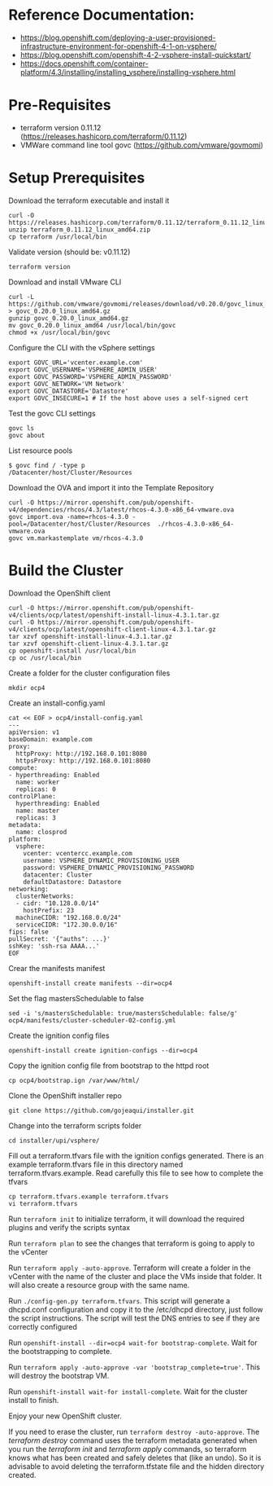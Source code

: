 # Reference Documentation:
 * https://blog.openshift.com/deploying-a-user-provisioned-infrastructure-environment-for-openshift-4-1-on-vsphere/
 * https://blog.openshift.com/openshift-4-2-vsphere-install-quickstart/
 * https://docs.openshift.com/container-platform/4.3/installing/installing_vsphere/installing-vsphere.html

# Pre-Requisites

* terraform version 0.11.12 (https://releases.hashicorp.com/terraform/0.11.12)
* VMWare command line tool govc (https://github.com/vmware/govmomi)

# Setup Prerequisites
Download the terraform executable and install it
```
curl -O https://releases.hashicorp.com/terraform/0.11.12/terraform_0.11.12_linux_amd64.zip
unzip terraform_0.11.12_linux_amd64.zip
cp terraform /usr/local/bin
```

Validate version (should be: v0.11.12)
```
terraform version
```

Download and install VMware CLI
```
curl -L https://github.com/vmware/govmomi/releases/download/v0.20.0/govc_linux_amd64.gz > govc_0.20.0_linux_amd64.gz
gunzip govc_0.20.0_linux_amd64.gz
mv govc_0.20.0_linux_amd64 /usr/local/bin/govc
chmod +x /usr/local/bin/govc
```

Configure the CLI with the vSphere settings
```
export GOVC_URL='vcenter.example.com'
export GOVC_USERNAME='VSPHERE_ADMIN_USER'
export GOVC_PASSWORD='VSPHERE_ADMIN_PASSWORD'
export GOVC_NETWORK='VM Network'
export GOVC_DATASTORE='Datastore'
export GOVC_INSECURE=1 # If the host above uses a self-signed cert
```

Test the govc CLI settings
```
govc ls
govc about
```

List resource pools
```
$ govc find / -type p
/Datacenter/host/Cluster/Resources
```

Download the OVA and import it into the Template Repository
```
curl -O https://mirror.openshift.com/pub/openshift-v4/dependencies/rhcos/4.3/latest/rhcos-4.3.0-x86_64-vmware.ova
govc import.ova -name=rhcos-4.3.0 -pool=/Datacenter/host/Cluster/Resources  ./rhcos-4.3.0-x86_64-vmware.ova
govc vm.markastemplate vm/rhcos-4.3.0
```

# Build the Cluster
Download the OpenShift client
```
curl -O https://mirror.openshift.com/pub/openshift-v4/clients/ocp/latest/openshift-install-linux-4.3.1.tar.gz
curl -O https://mirror.openshift.com/pub/openshift-v4/clients/ocp/latest/openshift-client-linux-4.3.1.tar.gz
tar xzvf openshift-install-linux-4.3.1.tar.gz
tar xzvf openshift-client-linux-4.3.1.tar.gz
cp openshift-install /usr/local/bin
cp oc /usr/local/bin
```

Create a folder for the cluster configuration files
```
mkdir ocp4
```

Create an install-config.yaml
```
cat << EOF > ocp4/install-config.yaml
---
apiVersion: v1
baseDomain: example.com
proxy:
  httpProxy: http://192.168.0.101:8080
  httpsProxy: http://192.168.0.101:8080
compute:
- hyperthreading: Enabled
  name: worker
  replicas: 0 
controlPlane:
  hyperthreading: Enabled
  name: master
  replicas: 3
metadata:
  name: closprod
platform:
  vsphere:
    vcenter: vcentercc.example.com
    username: VSPHERE_DYNAMIC_PROVISIONING_USER
    password: VSPHERE_DYNAMIC_PROVISIONING_PASSWORD
    datacenter: Cluster
    defaultDatastore: Datastore
networking:
  clusterNetworks:
  - cidr: "10.128.0.0/14"
    hostPrefix: 23
  machineCIDR: "192.168.0.0/24"
  serviceCIDR: "172.30.0.0/16"
fips: false 
pullSecret: '{"auths": ...}'
sshKey: 'ssh-rsa AAAA...' 
EOF
```

Crear the manifests manifest
```
openshift-install create manifests --dir=ocp4
```

Set the flag mastersSchedulable to false
```
sed -i 's/mastersSchedulable: true/mastersSchedulable: false/g' ocp4/manifests/cluster-scheduler-02-config.yml
```

Create the ignition config files
```
openshift-install create ignition-configs --dir=ocp4
```

Copy the ignition config file from bootstrap to the httpd root
```
cp ocp4/bootstrap.ign /var/www/html/
```

Clone the OpenShift installer repo
```
git clone https://github.com/gojeaqui/installer.git
```

Change into the terraform scripts folder
```
cd installer/upi/vsphere/
```

Fill out a terraform.tfvars file with the ignition configs generated.
There is an example terraform.tfvars file in this directory named terraform.tfvars.example.
Read carefully this file to see how to complete the tfvars 
```
cp terraform.tfvars.example terraform.tfvars
vi terraform.tfvars
```

Run `terraform init` to initialize terraform, it will download the required plugins and verify the scripts syntax

Run `terraform plan` to see the changes that terraform is going to apply to the vCenter

Run `terraform apply -auto-approve`.
Terraform will create a folder in the vCenter with the name of the cluster and place the VMs inside that folder.
It will also create a resource group with the same name.

Run `./config-gen.py terraform.tfvars`.
This script will generate a dhcpd.conf configuration and copy it to the /etc/dhcpd directory, just follow the script instructions.
The script will test the DNS entries to see if they are correctly configured

Run `openshift-install --dir=ocp4 wait-for bootstrap-complete`. 
Wait for the bootstrapping to complete.

Run `terraform apply -auto-approve -var 'bootstrap_complete=true'`.
This will destroy the bootstrap VM.

Run `openshift-install wait-for install-complete`. 
Wait for the cluster install to finish.

Enjoy your new OpenShift cluster.

If you need to erase the cluster, run `terraform destroy -auto-approve`.
The *terraform destroy* command uses the terraform metadata generated when you run the *terraform init* and *terraform apply* commands, so terraform knows what has been created and safely deletes that (like an undo).
So it is advisable to avoid deleting the terraform.tfstate file and the hidden directory created.
